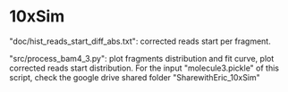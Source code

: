 # 10xSim

"doc/hist_reads_start_diff_abs.txt":  corrected reads start per fragment.

"src/process_bam4_3.py": plot fragments distribution and fit curve, plot corrected reads start distribution. 
For the input "molecule3.pickle" of this script, check the google drive shared folder "SharewithEric_10xSim"

